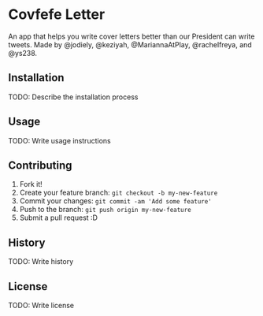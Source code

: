 # Covfefe Letter

An app that helps you write cover letters better than our President can write tweets. 
Made by @jodiely, @keziyah, @MariannaAtPlay, @rachelfreya, and @ys238. 

## Installation

TODO: Describe the installation process

## Usage

TODO: Write usage instructions

## Contributing

1. Fork it!
2. Create your feature branch: `git checkout -b my-new-feature`
3. Commit your changes: `git commit -am 'Add some feature'`
4. Push to the branch: `git push origin my-new-feature`
5. Submit a pull request :D

## History

TODO: Write history

## License

TODO: Write license